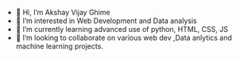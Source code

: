 - 👋 Hi, I’m Akshay Vijay Ghime
- 👀 I’m interested in Web Development and Data analysis
- 🌱 I’m currently learning advanced use of python, HTML, CSS, JS
- 💞️ I’m looking to collaborate on various web dev ,Data anlytics and machine learning projects.

<!---
akshayghime/akshayghime is a ✨ special ✨ repository because its `README.md` (this file) appears on your GitHub profile.
You can click the Preview link to take a look at your changes.
--->
